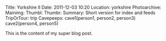 Title: Yorkshire II
Date: 2011-12-03 10:20
Location: yorkshire
Photoarchive:
Mainimg:
Thumbl:
Thumbr:
Summary: Short version for index and feeds
TripOrTour: trip
Cavepeeps: cave1(person1, person2, person3) cave2(person4, person5)

This is the content of my super blog post.
